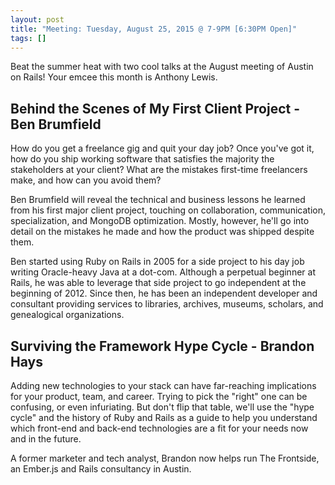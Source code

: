 ```yaml
---
layout: post
title: "Meeting: Tuesday, August 25, 2015 @ 7-9PM [6:30PM Open]"
tags: []
---
```

Beat the summer heat with two cool talks at the August meeting of Austin on Rails! Your emcee this month is Anthony Lewis.

## Behind the Scenes of My First Client Project - Ben Brumfield

How do you get a freelance gig and quit your day job? Once you've got it, how do you ship working software that satisfies the majority the stakeholders at your client? What are the mistakes first-time freelancers make, and how can you avoid them?

Ben Brumfield will reveal the technical and business lessons he learned from his first major client project, touching on collaboration, communication, specialization, and MongoDB optimization. Mostly, however, he'll go into detail on the mistakes he made and how the product was shipped despite them.

Ben started using Ruby on Rails in 2005 for a side project to his day job writing Oracle-heavy Java at a dot-com. Although a perpetual beginner at Rails, he was able to leverage that side project to go independent at the beginning of 2012. Since then, he has been an independent developer and consultant providing services to libraries, archives, museums, scholars, and genealogical organizations.

## Surviving the Framework Hype Cycle - Brandon Hays

Adding new technologies to your stack can have far-reaching implications for your product, team, and career. Trying to pick the "right" one can be confusing, or even infuriating. But don't flip that table, we'll use the "hype cycle" and the history of Ruby and Rails as a guide to help you understand which front-end and back-end technologies are a fit for your needs now and in the future.

A former marketer and tech analyst, Brandon now helps run The Frontside, an Ember.js and Rails consultancy in Austin.
